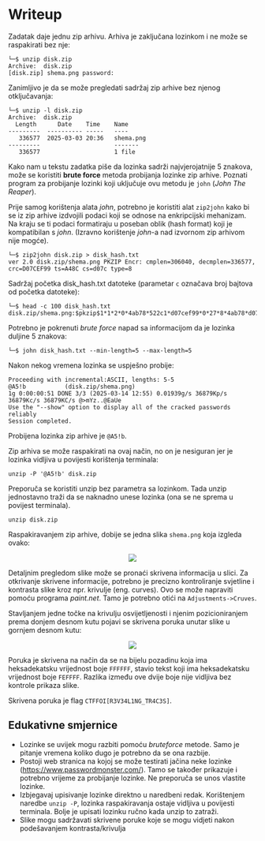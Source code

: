 # Writeup

Zadatak daje jednu zip arhivu. Arhiva je zaključana lozinkom i ne može se raspakirati bez nje:

```
└─$ unzip disk.zip   
Archive:  disk.zip
[disk.zip] shema.png password:
```

Zanimljivo je da se može pregledati sadržaj zip arhive bez njenog otključavanja:

```
└─$ unzip -l disk.zip
Archive:  disk.zip
  Length      Date    Time    Name
---------  ---------- -----   ----
   336577  2025-03-03 20:36   shema.png
---------                     -------
   336577                     1 file
```

Kako nam u tekstu zadatka piše da lozinka sadrži najvjerojatnije 5 znakova, može se koristiti **brute force** metoda probijanja lozinke zip arhive.
Poznati program za probijanje lozinki koji uključuje ovu metodu je ```john``` (_John The Reaper_).

Prije samog korištenja alata _john_, potrebno je koristiti alat ```zip2john``` kako bi se iz zip arhive izdvojili podaci koji se odnose na enkripcijski mehanizam.
Na kraju se ti podaci formatiraju u poseban oblik (hash format) koji je kompatibilan s _john_. (Izravno korištenje _john_-a nad izvornom zip arhivom nije mogće).

```
└─$ zip2john disk.zip > disk_hash.txt
ver 2.0 disk.zip/shema.png PKZIP Encr: cmplen=306040, decmplen=336577, crc=D07CEF99 ts=A48C cs=d07c type=8
```

Sadržaj početka disk_hash.txt datoteke (parametar ```c``` označava broj bajtova od početka datoteke):

```
└─$ head -c 100 disk_hash.txt
disk.zip/shema.png:$pkzip$1*1*2*0*4ab78*522c1*d07cef99*0*27*8*4ab78*d07c*f7647577b9a157ee93ce393f25b  
```

Potrebno je pokrenuti _brute force_ napad sa informacijom da je lozinka duljine 5 znakova:

```
└─$ john disk_hash.txt --min-length=5 --max-length=5
```

Nakon nekog vremena lozinka se uspješno probije:

```
Proceeding with incremental:ASCII, lengths: 5-5
@A5!b           (disk.zip/shema.png)     
1g 0:00:00:51 DONE 3/3 (2025-03-14 12:55) 0.01939g/s 36879Kp/s 36879Kc/s 36879KC/s @>mYz..@EaUe
Use the "--show" option to display all of the cracked passwords reliably
Session completed. 
```

Probijena lozinka zip arhive je ```@A5!b```. 

Zip arhiva se može raspakirati na ovaj način, no on je nesiguran jer je lozinka vidljiva u povijesti korištenja terminala:

```
unzip -P '@A5!b' disk.zip
```

Preporuča se koristiti unzip bez parametra sa lozinkom. Tada unzip jednostavno traži da se naknadno unese lozinka (ona se ne sprema u povijest terminala).

```
unzip disk.zip
```

Raspakiravanjem zip arhive, dobije se jedna slika ```shema.png``` koja izgleda ovako:

<p align="center">
 <a href="https://github.com/user-attachments/assets/5b2857f3-32f0-4a6c-b365-8e59a7d74149">
  <img src="https://github.com/user-attachments/assets/5b2857f3-32f0-4a6c-b365-8e59a7d74149"/>
  <a/>
<p/>


Detaljnim pregledom slike može se pronaći skrivena informacija u slici. 
Za otkrivanje skrivene informacije, potrebno je precizno kontroliranje svjetline i kontrasta slike kroz npr. krivulje (eng. curves).
Ovo se može napraviti pomoću programa _paint.net_. Tamo je potrebno otići na ```Adjustments->Cruves```.

Stavljanjem jedne točke na krivulju osvijetljenosti i njenim pozicioniranjem prema donjem desnom kutu pojavi se skrivena poruka unutar slike u gornjem desnom kutu:

<p align="center">
 <a href="https://github.com/user-attachments/assets/3d95f4fb-398f-4f55-9cc7-5d93d7cdd496">
  <img src="https://github.com/user-attachments/assets/3d95f4fb-398f-4f55-9cc7-5d93d7cdd496"/>
  <a/>
<p/>


Poruka je skrivena na način da se na bijelu pozadinu koja ima heksadekatsku vrijednost boje ```FFFFFF```, stavio tekst koji ima heksadekatsku vrijednost boje ```FEFFFF```.
Razlika između ove dvije boje nije vidljiva bez kontrole prikaza slike.

Skrivena poruka je flag ```CTFFOI[R3V34L1NG_TR4C3S]```.

## Edukativne smjernice
- Lozinke se uvijek mogu razbiti pomoću _bruteforce_ metode. Samo je pitanje vremena koliko dugo je potrebno da se ona razbije.
- Postoji web stranica na kojoj se može testirati jačina neke lozinke (https://www.passwordmonster.com/). Tamo se također prikazuje i potrebno vrijeme za probijanje lozinke. Ne preporuča se unos vlastite lozinke.
- Izbjegavaj upisivanje lozinke direktno u naredbeni redak. Korištenjem naredbe ```unzip -P```, lozinka raspakiravanja ostaje vidljiva u povijesti terminala. Bolje je upisati lozinku ručno kada unzip to zatraži.
- Slike mogu sadržavati skrivene poruke koje se mogu vidjeti nakon podešavanjem kontrasta/krivulja
